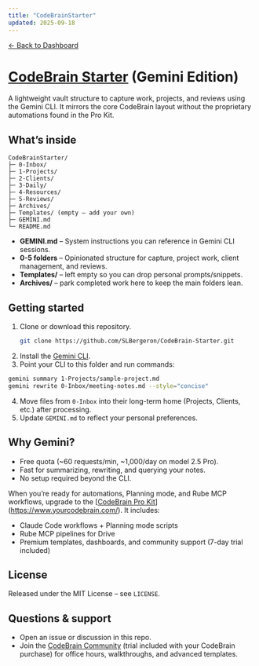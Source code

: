 ```yaml
---
title: "CodeBrainStarter"
updated: 2025-09-18
---
```


[← Back to Dashboard](../000-Dashboard.md)

# [CodeBrain Starter](https://www.yourcodebrain.com/starter) (Gemini Edition)

A lightweight vault structure to capture work, projects, and reviews using the Gemini CLI. It mirrors the core CodeBrain layout without the proprietary automations found in the Pro Kit.

## What’s inside

```
CodeBrainStarter/
├─ 0-Inbox/
├─ 1-Projects/
├─ 2-Clients/
├─ 3-Daily/
├─ 4-Resources/
├─ 5-Reviews/
├─ Archives/
├─ Templates/ (empty – add your own)
├─ GEMINI.md
└─ README.md
```

- **GEMINI.md** – System instructions you can reference in Gemini CLI sessions.
- **0-5 folders** – Opinionated structure for capture, project work, client management, and reviews.
- **Templates/** – left empty so you can drop personal prompts/snippets.
- **Archives/** – park completed work here to keep the main folders lean.

## Getting started

1. Clone or download this repository.
   ```bash
   git clone https://github.com/SLBergeron/CodeBrain-Starter.git
   ```
2. Install the [Gemini CLI](https://ai.google.dev/gemini-api/docs/quickstart?hl=en#command_line).
3. Point your CLI to this folder and run commands:
  ```bash
  gemini summary 1-Projects/sample-project.md
  gemini rewrite 0-Inbox/meeting-notes.md --style="concise"
  ```
4. Move files from `0-Inbox` into their long-term home (Projects, Clients, etc.) after processing.
5. Update `GEMINI.md` to reflect your personal preferences.

## Why Gemini?

- Free quota (~60 requests/min, ~1,000/day on model 2.5 Pro).
- Fast for summarizing, rewriting, and querying your notes.
- No setup required beyond the CLI.

When you’re ready for automations, Planning mode, and Rube MCP workflows, upgrade to the [[CodeBrain Pro Kit](https://www.yourcodebrain.com/)](https://www.yourcodebrain.com/). It includes:
- Claude Code workflows + Planning mode scripts
- Rube MCP pipelines for Drive
- Premium templates, dashboards, and community support (7-day trial included)

## License

Released under the MIT License – see `LICENSE`.

## Questions & support

- Open an issue or discussion in this repo.
- Join the [CodeBrain Community](https://www.yourcodebrain.com/) (trial included with your CodeBrain purchase) for office hours, walkthroughs, and advanced templates.
